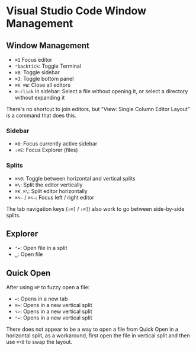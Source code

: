 # Visual Studio Code Window Management

## Window Management

- `⌘1` Focus editor
- `⌃backtick`: Toggle Terminal
- `⌘B`: Toggle sidebar
- `⌘J`: Toggle bottom panel
- `⌘K ⌘W`: Close all editors
- `⌘-click` in sidebar: Select a file without opening it, or select a directory without expanding it

There's no shortcut to join editors, but "View: Single Column Editor Layout" is a command that does this.

### Sidebar

- `⌘0`: Focus currently active sidebar
- `⇧⌘E`: Focus Explorer (files)

### Splits

- `⌘⌥0`: Toggle between horizontal and vertical splits
- `⌘\`: Split the editor vertically
- `⌘K ⌘\`: Split editor horizontally
- `⌘⌥←` / `⌘⌥→`: Focus left / right editor

The tab navigation keys (`⇧⌘[` / `⇧⌘]`) also work to go between side-by-side splits.

## Explorer

- `⌃↩`: Open file in a split
- `␣`: Open file

## Quick Open

After using `⌘P` to fuzzy open a file:

- `↩`: Opens in a new tab
- `⌘↩`: Opens in a new vertical split
- `⌥↩`: Opens in a new vertical split
- `⌃↩`: Opens in a new vertical split

There does not appear to be a way to open a file from Quick Open in a horizontal split, as a workaround, first open the file in vertical split and then use `⌘⌥0` to swap the layout.

